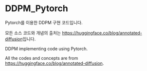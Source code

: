 # DDPM_Pytorch

Pytorch를 이용한 DDPM 구현 코드입니다.

모든 소스 코드와 개념의 출처는 <https://huggingface.co/blog/annotated-diffusion>입니다.



DDPM implementing code using Pytorch.

All the codes and concepts are from <https://huggingface.co/blog/annotated-diffusion>.
